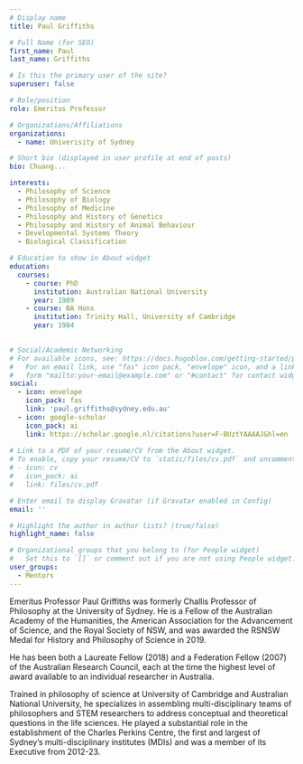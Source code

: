 ```yaml
---
# Display name
title: Paul Griffiths

# Full Name (for SEO)
first_name: Paul
last_name: Griffiths

# Is this the primary user of the site?
superuser: false

# Role/position
role: Emeritus Professor

# Organizations/Affiliations
organizations:
  - name: Univerisity of Sydney

# Short bio (displayed in user profile at end of posts)
bio: Chuang...

interests:
  - Philosophy of Science
  - Philosophy of Biology
  - Philosophy of Medicine
  - Philosophy and History of Genetics
  - Philosophy and History of Animal Behaviour
  - Developmental Systems Theory
  - Biological Classification

# Education to show in About widget
education:
  courses:
    - course: PhD
      institution: Australian National University
      year: 1989
    - course: BA Hons
      institution: Trinity Hall, University of Cambridge
      year: 1984
      

# Social/Academic Networking
# For available icons, see: https://docs.hugoblox.com/getting-started/page-builder/#icons
#   For an email link, use "fas" icon pack, "envelope" icon, and a link in the
#   form "mailto:your-email@example.com" or "#contact" for contact widget.
social:
  - icon: envelope
    icon_pack: fas
    link: 'paul.griffiths@sydney.edu.au'
  - icon: google-scholar
    icon_pack: ai
    link: https://scholar.google.nl/citations?user=F-BUztYAAAAJ&hl=en
    
# Link to a PDF of your resume/CV from the About widget.
# To enable, copy your resume/CV to `static/files/cv.pdf` and uncomment the lines below.
# - icon: cv
#   icon_pack: ai
#   link: files/cv.pdf

# Enter email to display Gravatar (if Gravatar enabled in Config)
email: ''

# Highlight the author in author lists? (true/false)
highlight_name: false

# Organizational groups that you belong to (for People widget)
#   Set this to `[]` or comment out if you are not using People widget.
user_groups:
  - Mentors
---
```

Emeritus Professor Paul Griffiths was formerly Challis Professor of Philosophy at the University of Sydney. He is a Fellow of the Australian Academy of the Humanities, the American Association for the Advancement of Science, and the Royal Society of NSW, and was awarded the RSNSW Medal for History and Philosophy of Science in 2019. 

He has been both a Laureate Fellow (2018) and a Federation Fellow (2007) of the Australian Research Council, each at the time the highest level of award available to an individual researcher in Australia.

Trained in philosophy of science at University of Cambridge and Australian National University, he specializes in assembling multi-disciplinary teams of philosophers and STEM researchers to address conceptual and theoretical questions in the life sciences. He played a substantial role in the establishment of the Charles Perkins Centre, the first and largest of Sydney’s multi-disciplinary institutes (MDIs) and was a member of its Executive from 2012-23.